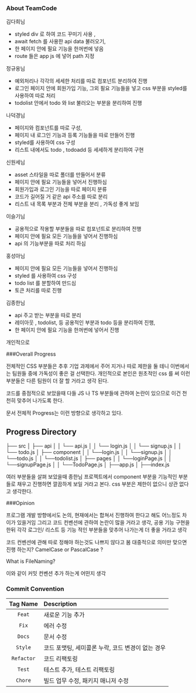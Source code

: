 ### About TeamCode

김다희님 
 - styled div 로 하여 코드 꾸미기 사용 , 
 - await fetch 를 사용한 api data 불러오기, 
 - 한 페이지 안에 필요 기능을 한꺼번에 넣음 
 - route 들은 app js 에 넣어 path 지정

 정규옹님
 - 예외처리나 각각의 세세한 처리를 따로 컴포넌트 분리하여 진행 
 - 로그인 페이지 안에 회원가입 기능, 그외 필요 기능들을 넣고 css 부분을 styled를 사용하여 따로 처리
 - todolist 안에서 todo 와 list 불러오는 부분을 분리하여 진행
 
 나덕경님
 - 페이지와 컴포넌트를 따로 구성,
 - 페이지 내 로그인 기능과 등록 기능들을 따로 만들어 진행
 - styled를 사용하여 css 구성
 - 리스트 내에서도 todo , todoadd 등 세세하게 분리하여 구현

 신원세님
 - asset 스타일을 따로 폴더를 만들어서 분류
 - 페이지 안에 필요 기능들을 넣어서 진행하심 
 - 회원가입과 로그인 기능을 따로 페이지 분류
 - 코드가 길어질 거 같은 api 주소를 따로 분리
 - 리스트 내 목록 부분과 전체 부분을 분리 , 가독성 좋게 보임
 
 이슬기님
 - 공용적으로 작용할 부분들을 따로 컴포넌트로 분리하여 전행
 - 페이지 안에 필요 모든 기능들을 넣어서 진행하심
 - api 의 기능부분을 따로 처리 하심

 홍성아님
 - 페이지 안에 필요 모든 기능들을 넣어서 진행하심
 - styled 를 사용하여 css 구성
 - todo list 를 분할하여 만드심
 - 토큰 처리를 따로 진행

 김종한님
 - api 주고 받는 부분을 따로 분리 
 - 레이아웃 , todolist, 등 공용적인 부분과 todo 등을 분리하여 진행,
 - 한 페이지 안에 필요 기능을 한꺼번에 넣어서 진행  

개인적으로 

###Overall Progress

 전체적인 CSS 부분들은 추후 기업 과제에서 주어 지거나 따로 제한을 둘 테니 이번에서는 팀원들 중에 가독성이 좋은 걸 선택한다.
 개인적으로 본인은 원초적인 css 를 써 이런 부분들은 다른 팀원이 더 잘 할 거라고 생각 된다.

 코드를 중점적으로 보았을때 다들 JS 나 TS 부분들에 관하여 논란이 있으므로 이건 천천히 맞추어 나가도록 한다.

 문서 전체적 Progress는 이런 방향으로 생각하고 있다.

 ## Progress Directory
├── src
│ ├── api
│ │   └── api.js
│ │   └── login.js
│ │   └── signup.js
│ │   └── todo.js
│ ├── component
│ │   └──login.js
│ │   └──signup.js
│ │   └──todo.js
│ │   └──todolist.js
│ ├── pages
│ │   └──loginPage.js
│ │   └──signupPage.js
│ │   └──TodoPage.js
│ ├──app.js
│ ├──index.js

여러 부분들을 살펴 보았을때 
 종한님 프로젝트에서 component 부분을 기능적인 부분들로 채우고 
 진행하면 깔끔하게 보일 거라고 본다.
 css 부분은 제한이 없으니 상관 없다고 생각한다. 

###Opinion

프로그램 개발 방향에서도 논의, 현재에서는 합쳐서 진행하여 한다고 해도 어느정도 차이가 있을거임
그리고 코드 컨벤션에 관하여 논란이 많을 거라고 생각, 공용 기능 구현을 한뒤 각각 로그인/ 리스트 등 기능 적인 부분들을 맞추어 나가는게
더 좋을 거라고 생각

코드 컨벤션에 관해 따로 정해야 하는것도 나쁘지 않다고 봄
대중적으로 의미만 맞으면 진행 하는지?
CamelCase or PascalCase ?

What is FileNaming? 

이와 같이 커밋 컨벤션 추가 하는게 어떤지 생각

### Commit Convention

|Tag Name|Description|
|:-----:|:------|
|`Feat`|새로운 기능 추가|
|`Fix`|에러 수정|
|`Docs`|문서 수정|
|`Style`|코드 포맷팅, 세미콜론 누락, 코드 변경이 없는 경우|
|`Refactor`|코드 리팩토링|
|`Test`|테스트 추가, 테스트 리팩토링|
|`Chore`|빌드 업무 수정, 패키지 매니저 수정|

